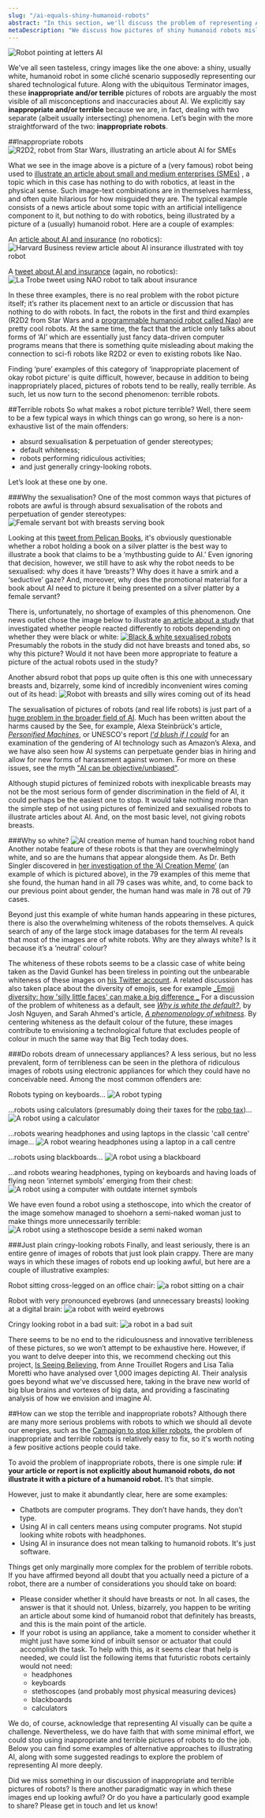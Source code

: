 ```yaml
---
slug: "/ai-equals-shiny-humanoid-robots"
abstract: "In this section, we'll discuss the problem of representing AI in the media, and how pictures of shiny humanoid robots mislead us as to what AI is, and also reinforce harmful stereotypes and plain bad taste. We provide a typology of what makes robot pictures inappropriate and terrible, and offer some guidelines for better representation of AI."
metaDescription: "We discuss how pictures of shiny humanoid robots mislead us as to what AI is, and also reinforce harmful stereotypes and plain bad taste."
---
```


![Robot pointing at letters AI](./images/robo-ai-board.jpg)

We've all seen tasteless, cringy images like the one above: a shiny, usually white, humanoid robot in some cliché scenario supposedly representing our shared technological future. Along with the ubiquitous Terminator images, these **inappropriate and/or terrible** pictures of robots are arguably the most visible of all misconceptions and inaccuracies about AI. We explicitly say **inappropriate and/or terrible** because we are, in fact, dealing with two separate (albeit usually intersecting) phenomena. Let’s begin with the more straightforward of the two: **inappropriate robots**.

##Inappropriate robots
![R2D2, robot from Star Wars, illustrating an article about AI for SMEs](./images/r2d2.png)

What we see in the image above is a picture of a (very famous) robot being used to [illustrate an article about small and medium enterprises (SMEs)](https://readwrite.com/2020/05/24/5-advantages-artificial-intelligence-can-give-your-sme/)
, a topic which in this case has nothing to do with robotics, at least in the physical sense. Such image-text combinations are in themselves harmless, and often quite hilarious for how misguided they are. The typical example consists of a news article about some topic with an artificial intelligence component to it, but nothing to do with robotics, being illustrated by a picture of a (usually) humanoid robot. Here are a couple of examples:

An [article about AI and insurance](https://hbr.org/2020/04/the-case-for-ai-insurance) (no robotics):
![Harvard Business review article about AI insurance illustrated with toy robot](./images/insurance-robo.png)

A [tweet about AI and insurance](<(https://twitter.com/latrobe/status/1184947462882123777)>) (again, no robotics):
![La Trobe tweet using NAO robot to talk about insurance](./images/screenshot-latrobe-nao.png)

In these three examples, there is no real problem with the robot picture itself; it’s rather its placement next to an article or discussion that has nothing to do with robots. In fact, the robots in the first and third examples (R2D2 from Star Wars and a [programmable humanoid robot called Nao](<https://en.wikipedia.org/wiki/Nao_(robot)>)) are pretty cool robots. At the same time, the fact that the article only talks about forms of ‘AI’ which are essentially just fancy data-driven computer programs means that there is something quite misleading about making the connection to sci-fi robots like R2D2 or even to existing robots like Nao.

Finding ‘pure’ examples of this category of ‘inappropriate placement of okay robot picture’ is quite difficult, however, because in addition to being inappropriately placed, pictures of robots tend to be really, really terrible. As such, let us now turn to the second phenomenon: terrible robots.

##Terrible robots
So what makes a robot picture terrible? Well, there seem to be a few typical ways in which things can go wrong, so here is a non-exhaustive list of the main offenders:

- absurd sexualisation & perpetuation of gender stereotypes;
- default whiteness;
- robots performing ridiculous activities;
- and just generally cringy-looking robots.

Let’s look at these one by one.

###Why the sexualisation?
One of the most common ways that pictures of robots are awful is through absurd sexualisation of the robots and perpetuation of gender stereotypes:
![Female servant bot with breasts serving book](./images/screenshot-female-servant-bot.png)

Looking at this [tweet from Pelican Books](https://twitter.com/FelicityBryan/status/1234775007148101634), it's obviously questionable whether a robot holding a book on a silver platter is the best way to illustrate a book that claims to be a ‘mythbusting guide to AI.’ Even ignoring that decision, however, we still have to ask why the robot needs to be sexualised: why does it have ‘breasts’? Why does it have a smirk and a ‘seductive’ gaze? And, moreover, why does the promotional material for a book about AI need to picture it being presented on a silver platter by a female servant?

There is, unfortunately, no shortage of examples of this phenomenon. One news outlet chose the image below to illustrate [an article about a study](https://www.vox.com/future-perfect/2019/8/2/20746236/ai-robot-empathy-ethics-racism-gender-bias) that investigated whether people reacted differently to robots depending on whether they were black or white:
[![Black & white sexualised robots](./images/black-white-robo.png)](https://www.vox.com/future-perfect/2019/8/2/20746236/ai-robot-empathy-ethics-racism-gender-bias)
Presumably the robots in the study did not have breasts and toned abs, so why this picture? Would it not have been more appropriate to feature a picture of the actual robots used in the study?

Another absurd robot that pops up quite often is this one with unnecessary breasts and, bizarrely, some kind of incredibly inconvenient wires coming out of its head:
![Robot with breasts and silly wires coming out of its head](./images/robo-breasts-vacuum.png)

The sexualisation of pictures of robots (and real life robots) is just part of a [huge problem in the broader field of AI](https://theconversation.com/artificial-intelligence-has-a-gender-bias-problem-just-ask-siri-123937). Much has been written about the harms caused by the <rich-link text="gendering of AI assistants,">See, for example, Alexa Steinbrück's article, [_Personified Machines_](https://medium.com/@alexasteinbrueck/personified-machines-29875268f151), or UNESCO's report [_I'd blush if I could_](https://en.unesco.org/EQUALS/voice-assistants) for an examination of the gendering of AI technology</rich-link> such as Amazon’s Alexa, and we have also seen how AI systems can perpetuate gender bias in hiring and allow for new forms of harassment against women. For more on these issues, see the myth ["AI can be objective/unbiased"](/ai-can-be-objective-or-unbiased).

Although stupid pictures of feminized robots with inexplicable breasts may not be the most serious form of gender discrimination in the field of AI, it could perhaps be the easiest one to stop. It would take nothing more than the simple step of not using pictures of feminized and sexualised robots to illustrate articles about AI. And, on the most basic level, not giving robots breasts.

###Why so white?
![AI creation meme of human hand touching robot hand](./images/ai-creation-1.jpg)
Another notabe feature of these robots is that they are overwhelmingly white, and so are the humans that appear alongside them. As Dr. Beth Singler discovered in [her investigation of the ‘AI Creation Meme’](https://www.mdpi.com/2077-1444/11/5/253) (an example of which is pictured above), in the 79 examples of this meme that she found, the human hand in all 79 cases was white, and, to come back to our previous point about gender, the human hand was male in 78 out of 79 cases.

Beyond just this example of white human hands appearing in these pictures, there is also the overwhelming whiteness of the robots themselves. A quick search of any of the large stock image databases for the term AI reveals that most of the images are of white robots. Why are they always white? Is it because it’s a ‘neutral’ colour?

The whiteness of these robots seems to be a classic case of white being taken as the <rich-link text="default colour">David Gunkel has been tireless in pointing out the unbearable whiteness of these images on [his Twitter account](https://twitter.com/David_Gunkel/status/1163483767996059649). A related discussion has also taken place about the diversity of emojis, see for example [_Emoji diversity: how 'silly little faces' can make a big difference _](https://www.theguardian.com/technology/2016/nov/07/emoji-diversity-texting-emojicon-san-francisco.) For a discussion of the problem of whiteness as a default, see [_Why is white the default?_](https://medium.com/gender-theory/why-is-white-the-default-23a5d0df5564), by Josh Nguyen, and Sarah Ahmed's article, [_A phenomenology of whitness_](https://static1.squarespace.com/static/58ad660603596eec00ce71a3/t/58bec74415d5db1951fa9f15/1488897863830/Phenomenology+of+Whiteness.pdf)</rich-link>. By centering whiteness as the default colour of the future, these images contribute to envisioning a technological future that excludes people of colour in much the same way that Big Tech today does.

###Do robots dream of unnecessary appliances?
A less serious, but no less prevalent, form of terribleness can be seen in the plethora of ridiculous images of robots using electronic appliances for which they could have no conceivable need. Among the most common offenders are:

Robots typing on keyboards...
![A robot typing](./images/robo-keyboard.jpg)

...robots using calculators (presumably doing their taxes for the [robo tax](https://ec.europa.eu/digital-single-market/en/blogposts/should-robots-pay-taxes))...
![A robot using a calculator](./images/robot-calculator.jpg)

...robots wearing headphones and using laptops in the classic 'call centre' image...
![A robot wearing headphones using a laptop in a call centre](./images/robo-headset.jpg)

...robots using blackboards...
![A robot using a blackboard](./images/robo-blackboard.jpg)

...and robots wearing headphones, typing on keyboards and having loads of flying neon ‘internet symbols’ emerging from their chest:
![A robot using a computer with outdate internet symbols](./images/robo-symbols.jpeg)

We have even found a robot using a stethoscope, into which the creator of the image somehow managed to shoehorn a semi-naked woman just to make things more unnecessarily terrible:
![A robot using a stethoscope beside a semi naked woman](./images/robo-stethoscope.jpg)

###Just plain cringy-looking robots
Finally, and least seriously, there is an entire genre of images of robots that just look plain crappy. There are many ways in which these images of robots end up looking awful, but here are a couple of illustrative examples:

Robot sitting cross-legged on an office chair:
![a robot sitting on a chair](./images/robo-chair.jpg)

Robot with very pronounced eyebrows (and unnecessary breasts) looking at a digital brain:
![a robot with weird eyebrows](./images/robo-eyebrows.jpg)

Cringy looking robot in a bad suit:
![a robot in a bad suit](./images/robo-suit.jpg)

There seems to be no end to the ridiculousness and innovative terribleness of these pictures, so we won’t attempt to be exhaustive here. However, if you want to delve deeper into this, we recommend checking out this project, [Is Seeing Believing](https://www.sciartmagazine.com/perception-is-seeing-believing.html), from Anne Trouillet Rogers and Lisa Talia Moretti who have analysed over 1,000 images depicting AI. Their analysis goes beyond what we've discussed here, taking in the brave new world of big blue brains and vortexes of big data, and providing a fascinating analysis of how we envision and imagine AI.

##How can we stop the terrible and inappropriate robots?
Although there are many more serious problems with robots to which we should all devote our energies, such as the [Campaign to stop killer robots](https://www.stopkillerrobots.org/), the problem of inappropriate and terrible robots is relatively easy to fix, so it's worth noting a few positive actions people could take.

To avoid the problem of inappropriate robots, there is one simple rule: **if your article or report is not explicitly about humanoid robots, do not illustrate it with a picture of a humanoid robot.** It’s that simple.

However, just to make it abundantly clear, here are some examples:

- Chatbots are computer programs. They don’t have hands, they don’t type.
- Using AI in call centers means using computer programs. Not stupid looking white robots with headphones.
- Using AI in insurance does not mean talking to humanoid robots. It's just software.

Things get only marginally more complex for the problem of terrible robots. If you have affirmed beyond all doubt that you actually need a picture of a robot, there are a number of considerations you should take on board:

- Please consider whether it should have breasts or not. In all cases, the answer is that it should not. Unless, bizarrely, you happen to be writing an article about some kind of humanoid robot that definitely has breasts, and this is the main point of the article.
- If your robot is using an appliance, take a moment to consider whether it might just have some kind of inbuilt sensor or actuator that could accomplish the task. To help with this, as it seems clear that help is needed, we could list the following items that futuristic robots certainly would not need:
  - headphones
  - keyboards
  - stethoscopes (and probably most physical measuring devices)
  - blackboards
  - calculators

We do, of course, acknowledge that representing AI visually can be quite a challenge. Nevertheless, we do have faith that with some minimal effort, we could stop using inappropriate and terrible pictures of robots to do the job. Below you can find some examples of alternative approaches to illustrating AI, along with some suggested readings to explore the problem of representing AI more deeply.

Did we miss something in our discussion of inappropriate and terrible pictures of robots? Is there another paradigmatic way in which these images end up looking awful? Or do you have a particularly good example to share? Please get in touch and let us know!
